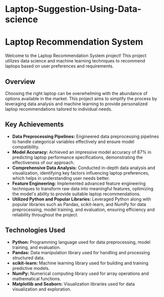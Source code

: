 # Laptop-Suggestion-Using-Data-science

# Laptop Recommendation System

Welcome to the Laptop Recommendation System project! This project utilizes data science and machine learning techniques to recommend laptops based on user preferences and requirements.

## Overview

Choosing the right laptop can be overwhelming with the abundance of options available in the market. This project aims to simplify the process by leveraging data analysis and machine learning to provide personalized laptop recommendations tailored to individual needs.

## Key Achievements

- **Data Preprocessing Pipelines:** Engineered data preprocessing pipelines to handle categorical variables effectively and ensure model compatibility.
- **Model Accuracy:** Achieved an impressive model accuracy of 87% in predicting laptop performance specifications, demonstrating the effectiveness of our approach.
- **Comprehensive Data Analysis:** Conducted in-depth data analysis and visualization, identifying key factors influencing laptop preferences, which helps in understanding user needs better.
- **Feature Engineering:** Implemented advanced feature engineering techniques to transform raw data into meaningful features, optimizing the model's ability to provide suitable laptop recommendations.
- **Utilized Python and Popular Libraries:** Leveraged Python along with popular libraries such as Pandas, scikit-learn, and NumPy for data preprocessing, model training, and evaluation, ensuring efficiency and reliability throughout the project.

## Technologies Used

- **Python:** Programming language used for data preprocessing, model training, and evaluation.
- **Pandas:** Data manipulation library used for handling and processing structured data.
- **scikit-learn:** Machine learning library used for building and training predictive models.
- **NumPy:** Numerical computing library used for array operations and mathematical functions.
- **Matplotlib and Seaborn:** Visualization libraries used for data visualization and exploration.



